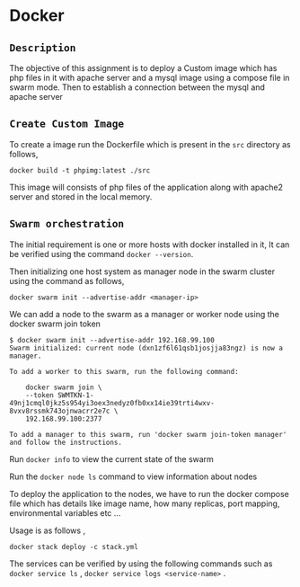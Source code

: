 # Docker

## `Description`

The objective of this assignment is to deploy a Custom image which has php files in it with apache server and a mysql image using a compose file in swarm mode. Then to establish a connection between the mysql and apache server   

## `Create Custom Image`

To create a image run the Dockerfile which is present in the `src` directory as follows,

```
docker build -t phpimg:latest ./src
```

This image will consists of php files of the application along with apache2 server and stored in the local memory.

## `Swarm orchestration`


The initial requirement is one or more hosts with docker installed in it, It can be verified using the command `docker --version`.

Then initializing one host system as manager node in the swarm cluster using the command as follows,

```docker
docker swarm init --advertise-addr <manager-ip>
```

We can add a node to the swarm as a manager or worker node using the docker swarm join token 

```docker
$ docker swarm init --advertise-addr 192.168.99.100
Swarm initialized: current node (dxn1zf6l61qsb1josjja83ngz) is now a manager.

To add a worker to this swarm, run the following command:

    docker swarm join \
    --token SWMTKN-1-49nj1cmql0jkz5s954yi3oex3nedyz0fb0xx14ie39trti4wxv-8vxv8rssmk743ojnwacrr2e7c \
    192.168.99.100:2377

To add a manager to this swarm, run 'docker swarm join-token manager' and follow the instructions.
```

Run `docker info` to view the current state of the swarm

Run the `docker node ls` command to view information about nodes

To deploy the application to the nodes, we have to run the docker compose file which has details like image name, how many replicas, port mapping, environmental variables etc ...

Usage is as follows , 

```docker
docker stack deploy -c stack.yml
```

The services can be verified by using the following commands such as `docker service ls` ,  `docker service logs <service-name>` .